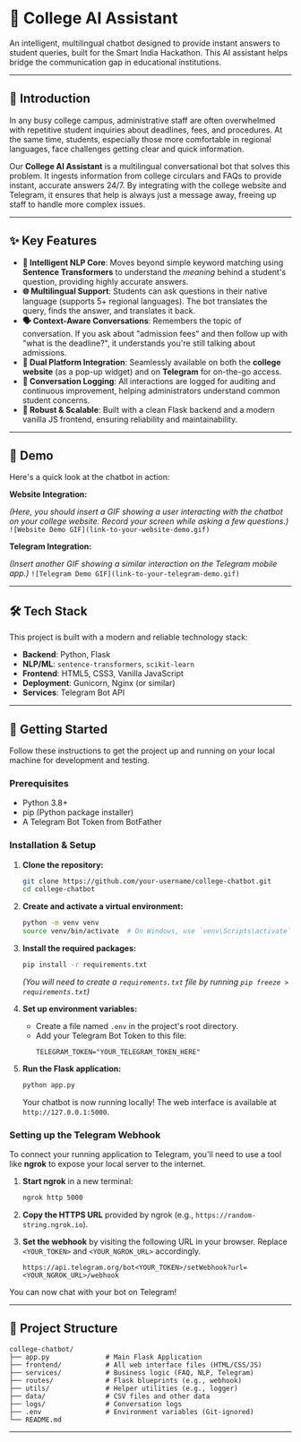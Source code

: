 # 🤖 College AI Assistant

An intelligent, multilingual chatbot designed to provide instant answers to student queries, built for the Smart India Hackathon. This AI assistant helps bridge the communication gap in educational institutions.

-----

## 🌟 Introduction

In any busy college campus, administrative staff are often overwhelmed with repetitive student inquiries about deadlines, fees, and procedures. At the same time, students, especially those more comfortable in regional languages, face challenges getting clear and quick information.

Our **College AI Assistant** is a multilingual conversational bot that solves this problem. It ingests information from college circulars and FAQs to provide instant, accurate answers 24/7. By integrating with the college website and Telegram, it ensures that help is always just a message away, freeing up staff to handle more complex issues.

-----

## ✨ Key Features

  * **🧠 Intelligent NLP Core**: Moves beyond simple keyword matching using **Sentence Transformers** to understand the *meaning* behind a student's question, providing highly accurate answers.
  * **🌐 Multilingual Support**: Students can ask questions in their native language (supports 5+ regional languages). The bot translates the query, finds the answer, and translates it back.
  * **🗣️ Context-Aware Conversations**: Remembers the topic of conversation. If you ask about "admission fees" and then follow up with "what is the deadline?", it understands you're still talking about admissions.
  * **💬 Dual Platform Integration**: Seamlessly available on both the **college website** (as a pop-up widget) and on **Telegram** for on-the-go access.
  * **📝 Conversation Logging**: All interactions are logged for auditing and continuous improvement, helping administrators understand common student concerns.
  * **💪 Robust & Scalable**: Built with a clean Flask backend and a modern vanilla JS frontend, ensuring reliability and maintainability.

-----

## 🎥 Demo

Here's a quick look at the chatbot in action:

**Website Integration:**

*(Here, you should insert a GIF showing a user interacting with the chatbot on your college website. Record your screen while asking a few questions.)*
`![Website Demo GIF](link-to-your-website-demo.gif)`

**Telegram Integration:**

*(Insert another GIF showing a similar interaction on the Telegram mobile app.)*
`![Telegram Demo GIF](link-to-your-telegram-demo.gif)`

-----

## 🛠️ Tech Stack

This project is built with a modern and reliable technology stack:

  * **Backend**: Python, Flask
  * **NLP/ML**: `sentence-transformers`, `scikit-learn`
  * **Frontend**: HTML5, CSS3, Vanilla JavaScript
  * **Deployment**: Gunicorn, Nginx (or similar)
  * **Services**: Telegram Bot API

-----

## 🚀 Getting Started

Follow these instructions to get the project up and running on your local machine for development and testing.

### Prerequisites

  * Python 3.8+
  * pip (Python package installer)
  * A Telegram Bot Token from BotFather

### Installation & Setup

1.  **Clone the repository:**

    ```bash
    git clone https://github.com/your-username/college-chatbot.git
    cd college-chatbot
    ```

2.  **Create and activate a virtual environment:**

    ```bash
    python -m venv venv
    source venv/bin/activate  # On Windows, use `venv\Scripts\activate`
    ```

3.  **Install the required packages:**

    ```bash
    pip install -r requirements.txt
    ```

    *(You will need to create a `requirements.txt` file by running `pip freeze > requirements.txt`)*

4.  **Set up environment variables:**

      * Create a file named `.env` in the project's root directory.
      * Add your Telegram Bot Token to this file:
        ```
        TELEGRAM_TOKEN="YOUR_TELEGRAM_TOKEN_HERE"
        ```

5.  **Run the Flask application:**

    ```bash
    python app.py
    ```

    Your chatbot is now running locally\! The web interface is available at `http://127.0.0.1:5000`.

### Setting up the Telegram Webhook

To connect your running application to Telegram, you'll need to use a tool like **ngrok** to expose your local server to the internet.

1.  **Start ngrok** in a new terminal:

    ```bash
    ngrok http 5000
    ```

2.  **Copy the HTTPS URL** provided by ngrok (e.g., `https://random-string.ngrok.io`).

3.  **Set the webhook** by visiting the following URL in your browser. Replace `<YOUR_TOKEN>` and `<YOUR_NGROK_URL>` accordingly.

    ```
    https://api.telegram.org/bot<YOUR_TOKEN>/setWebhook?url=<YOUR_NGROK_URL>/webhook
    ```

You can now chat with your bot on Telegram\!

-----

## 📁 Project Structure

```
college-chatbot/
├── app.py              # Main Flask Application
├── frontend/           # All web interface files (HTML/CSS/JS)
├── services/           # Business logic (FAQ, NLP, Telegram)
├── routes/             # Flask blueprints (e.g., webhook)
├── utils/              # Helper utilities (e.g., logger)
├── data/               # CSV files and other data
├── logs/               # Conversation logs
├── .env                # Environment variables (Git-ignored)
└── README.md
```

-----
